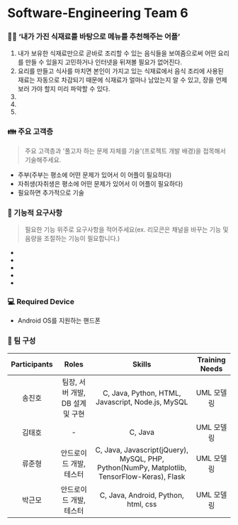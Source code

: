 # Software-Engineering Team 6

### 👨‍💻 ‘내가 가진 식재료를 바탕으로 메뉴를 추천해주는 어플’
1. 내가 보유한 식재료만으로 곧바로 조리할 수 있는 음식들을 보여줌으로써 어떤 요리를 만들 수 있을지 고민하거나 인터넷을 뒤져볼 필요가 없어진다.
2. 요리를 만들고 식사를 마치면 본인이 가지고 있는 식재료에서 음식 조리에 사용된 재료는 자동으로 차감되기 때문에 식재료가 얼마나 남았는지 알 수 있고, 장을 언제 보러 가야 할지 미리 파악할 수 있다.
3.
4.
5.

### 👪 주요 고객층
> 주요 고객층과 '풀고자 하는 문제 자체를 기술'(프로젝트 개발 배경)을 접목해서 기술해주세요.
- 주부(주부는 평소에 어떤 문제가 있어서 이 어플이 필요하다)
- 자취생(자취생은 평소에 어떤 문제가 있어서 이 어플이 필요하다)
- 필요하면 추가적으로 기술

### 🎯 기능적 요구사항
> 필요한 기능 위주로 요구사항을 적어주세요(ex. 리모콘은 채널을 바꾸는 기능 및 음량을 조절하는 기능이 필요합니다.)
-
-
-
-
-

### 💻 Required Device
- Android OS를 지원하는 핸드폰

### 🤝 팀 구성
| Participants | Roles | Skills | Training Needs |
|:------------:|:----:|:------:|:--------------:|
| 송진호 | 팀장, 서버 개발, DB 설계 및 구현 | C, Java, Python, HTML, Javascript, Node.js, MySQL | UML 모델링 |
| 김태호 | - | C, Java | UML 모델링 |
| 류준형 | 안드로이드 개발, 테스터 | C, Java, Javascript(jQuery), MySQL, PHP, Python(NumPy, Matplotlib, TensorFlow-Keras), Flask | UML 모델링 |
| 박근모 | 안드로이드 개발, 테스터| C, Java, Android, Python, html, css | UML 모델링 |

